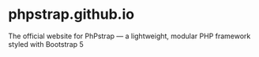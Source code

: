 # phpstrap.github.io
The official website for PhPstrap — a lightweight, modular PHP framework styled with Bootstrap 5
